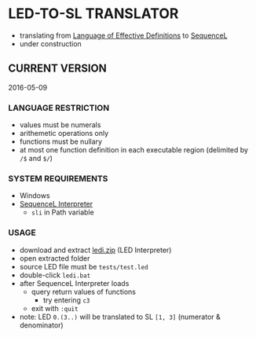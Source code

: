 # LED-TO-SL TRANSLATOR
- translating from [Language of Effective Definitions][LED] to [SequenceL][SL]
- under construction

## CURRENT VERSION
2016-05-09

### LANGUAGE RESTRICTION
- values must be numerals
- arithemetic operations only
- functions must be nullary
- at most one function definition in each executable region (delimited by `/$` and `$/`)

### SYSTEM REQUIREMENTS
- Windows
- [SequenceL Interpreter][sli]
  - `sli` in Path variable

### USAGE
- download and extract [ledi.zip][lediZip] (LED Interpreter)
- open extracted folder
- source LED file must be `tests/test.led`
- double-click `ledi.bat`
- after SequenceL Interpreter loads
  - query return values of functions
    - try entering `c3`
  - exit with `:quit`
- note: LED `0.(3..)` will be translated to SL `[1, 3]` (numerator & denominator)

[LED]: 
https://docs.google.com/document/d/1xj5VUX6l9NYXQFuT-gVksSMwx5ovuQFkGymcgoZBagc/edit
[SL]: 
http://texasmulticore.com/wp-content/uploads/2016/07/SequenceL-Language-Reference.pdf
[sli]: 
http://texasmulticore.com/wp-content/uploads/2016/07/SequenceL-Interpreter-Reference.pdf
[lediZip]: 
https://github.com/vuphan314/LEDtoSLtranslator/blob/master/ledi.zip?raw=true
